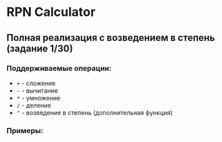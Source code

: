 # RPN Calculator
## Полная реализация с возведением в степень (задание 1/30)

### Поддерживаемые операции:
- `+` - сложение
- `-` - вычитание  
- `*` - умножение
- `/` - деление
- `^` - возведение в степень (дополнительная функция)

### Примеры: